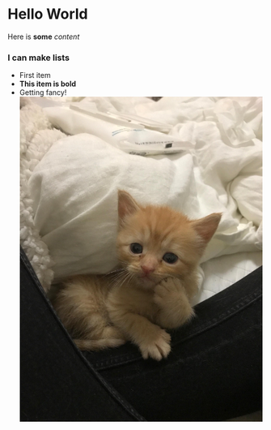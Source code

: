 # Hello World
Here is **some** *content*
### I can make lists
* First item
* **This item is bold**
* Getting fancy!
![Adorable Kitten](/images/kitty.JPG)
